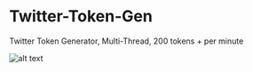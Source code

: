 # Twitter-Token-Gen
Twitter Token Generator, Multi-Thread, 200 tokens + per minute

![alt text](https://cdn.discordapp.com/attachments/1031993851713441842/1060220141293539420/ef86175d1167d58247e825ac7299d1d4.gif)
